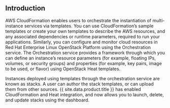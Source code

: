 ## Introduction

AWS CloudFormation enables users to orchestrate the instantiation of
multi-instance services via templates. You can use CloudFormation’s
sample templates or create your own templates to describe the AWS
resources, and any associated dependencies or runtime parameters,
required to run your applications. Similarly, you can configure and
monitor cloud resources in Red Hat Enterprise Linux OpenStack Platform
using the Orchestration service. The Orchestration service provides a
framework through which you can define an instance’s resource parameters
(for example, floating IPs, volumes, or security groups) and properties
(for example, key pairs, image to be used, or flavor) using OpenStack
Heat templates.

Instances deployed using templates through the orchestration service are
known as stacks. A user can author the stack templates, or can upload
them from other sources. {{ site.data.product.title }} has enabled CloudFormation and
Heat integration, and now allows you to launch, delete, and update
stacks using the dashboard.
